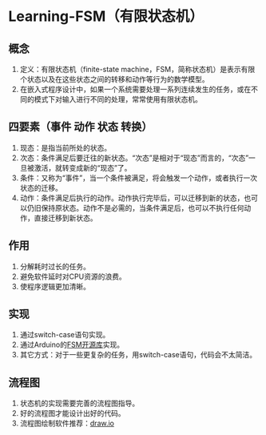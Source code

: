 # Learning-FSM（有限状态机）
## 概念
1. 定义：有限状态机（finite-state machine，FSM，简称状态机）是表示有限个状态以及在这些状态之间的转移和动作等行为的数学模型。
2. 在嵌入式程序设计中，如果一个系统需要处理一系列连续发生的任务，或在不同的模式下对输入进行不同的处理，常常使用有限状态机。

## 四要素（事件  动作  状态  转换）
1. 现态：是指当前所处的状态。
2. 次态：条件满足后要迁往的新状态。“次态”是相对于“现态”而言的，“次态”一旦被激活，就转变成新的“现态”了。
3. 条件：又称为“事件”，当一个条件被满足，将会触发一个动作，或者执行一次状态的迁移。
4. 动作：条件满足后执行的动作。动作执行完毕后，可以迁移到新的状态，也可以仍旧保持原状态。动作不是必需的，当条件满足后，也可以不执行任何动作，直接迁移到新状态。

## 作用
1. 分解耗时过长的任务。
2. 避免软件延时对CPU资源的浪费。
3. 使程序逻辑更加清晰。

## 实现
1. 通过switch-case语句实现。
2. 通过Arduino的[FSM开源库](http://playground.arduino.cc/Code/FiniteStateMachine)实现。
3. 其它方式：对于一些更复杂的任务，用switch-case语句，代码会不太简洁。

## 流程图
1. 状态机的实现需要完善的流程图指导。
2. 好的流程图才能设计出好的代码。
3. 流程图绘制软件推荐：[draw.io](https://app.diagrams.net)
